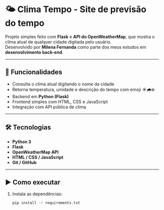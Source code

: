 # 🌤️ Clima Tempo - Site de previsão do tempo

Projeto simples feito com **Flask** e **API do OpenWeatherMap**, que mostra o clima atual de qualquer cidade digitada pelo usuário.  
Desenvolvido por **Milena Fernanda** como parte dos meus estudos em **desenvolvimento back-end**.

---

## 🚀 Funcionalidades
- Consulta o clima atual digitando o nome da cidade  
- Retorna temperatura, umidade e descrição do tempo com emoji ☀️🌧️❄️  
- Backend em **Python (Flask)**  
- Frontend simples com HTML, CSS e JavaScript  
- Integração com API pública de clima  

---

## 🛠️ Tecnologias
- **Python 3**
- **Flask**
- **OpenWeatherMap API**
- **HTML / CSS / JavaScript**
- **Git / GitHub**

---

## ▶️ Como executar
1. Instala as dependências:
   ```bash
   pip install -r requirements.txt

